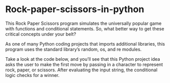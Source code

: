 # Rock-paper-scissors-in-python
This Rock Paper Scissors program simulates the universally popular game with functions and conditional statements. So, what better way to get these critical concepts under your belt? 

As one of many Python coding projects that imports additional libraries, this program uses the standard library’s random, os, and re modules.

Take a look at the code below, and you’ll see that this Python project idea asks the user to make the first move by passing in a character to represent rock, paper, or scissors. After evaluating the input string, the conditional logic checks for a winner.
